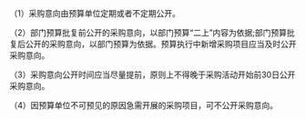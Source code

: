 （1）采购意向由预算单位定期或者不定期公开。

（2）部门预算批复前公开的采购意向，以部门预算“二上”内容为依据;部门预算批复后公开的采购意向，以部门预算为依据。预算执行中新增采购项目应当及时公开采购意向。

（3）采购意向公开时间应当尽量提前，原则上不得晚于采购活动开始前30日公开采购意向。

（4）因预算单位不可预见的原因急需开展的采购项目，可不公开采购意向。